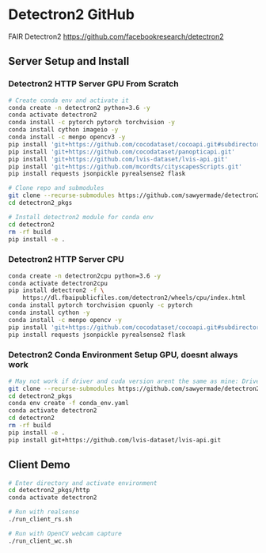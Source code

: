 # Detectron2 GitHub
FAIR Detectron2 https://github.com/facebookresearch/detectron2

## Server Setup and Install
### Detectron2 HTTP Server GPU From Scratch
```bash
# Create conda env and activate it
conda create -n detectron2 python=3.6 -y
conda activate detectron2
conda install -c pytorch pytorch torchvision -y
conda install cython imageio -y
conda install -c menpo opencv3 -y
pip install 'git+https://github.com/cocodataset/cocoapi.git#subdirectory=PythonAPI'
pip install 'git+https://github.com/cocodataset/panopticapi.git'
pip install 'git+https://github.com/lvis-dataset/lvis-api.git'
pip install 'git+https://github.com/mcordts/cityscapesScripts.git'
pip install requests jsonpickle pyrealsense2 flask

# Clone repo and submodules
git clone --recurse-submodules https://github.com/sawyermade/detectron2_pkgs.git
cd detectron2_pkgs

# Install detectron2 module for conda env
cd detectron2
rm -rf build
pip install -e .
```

### Detectron2 HTTP Server CPU
```bash
conda create -n detectron2cpu python=3.6 -y
conda activate detectron2cpu
pip install detectron2 -f \
	https://dl.fbaipublicfiles.com/detectron2/wheels/cpu/index.html
conda install pytorch torchvision cpuonly -c pytorch
conda install cython -y
conda install -c menpo opencv -y
pip install 'git+https://github.com/cocodataset/cocoapi.git#subdirectory=PythonAPI'
pip install requests jsonpickle pyrealsense2 flask
```

### Detectron2 Conda Environment Setup GPU, doesnt always work
```bash
# May not work if driver and cuda version arent the same as mine: Driver 440.44 and CUDA 10.2, try from scratch below
git clone --recurse-submodules https://github.com/sawyermade/detectron2_pkgs.git
cd detectron2_pkgs
conda env create -f conda_env.yaml
conda activate detectron2
cd detectron2
rm -rf build
pip install -e .
pip install git+https://github.com/lvis-dataset/lvis-api.git
```

## Client Demo
```bash
# Enter directory and activate environment
cd detectron2_pkgs/http
conda activate detectron2

# Run with realsense
./run_client_rs.sh

# Run with OpenCV webcam capture
./run_client_wc.sh
```